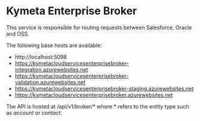 # Kymeta Enterprise Broker


This service is responsible for routing requests between Salesforce, Oracle and OSS.


The following base hosts are available:
- http://localhost:5098
- https://kymetacloudservicesenterprisebroker-integration.azurewebsites.net
- https://kymetacloudservicesenterprisebroker-validation.azurewebsites.net
- https://kymetacloudservicesenterprisebroker-staging.azurewebsites.net
- https://kymetacloudservicesenterprisebroker.azurewebsites.net

The API is hosted at /api/v1/broker/* where * refers to the entity type such as _account_ or _contact_.